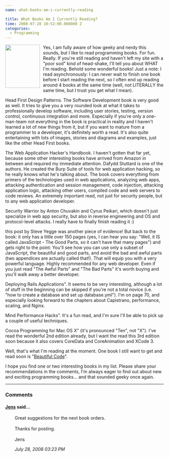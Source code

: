 ```yaml
---
name: what-books-am-i-currently-reading

title: What Books Am I Currently Reading?
time: 2008-07-28 10:52:00.008000 Z
categories:
  - Programming
---
```


<img style="margin: 0pt 10px 10px 0pt; float: left; cursor: pointer; width: 110px; height: 137px;" src="http://farm1.static.flickr.com/38/106622635_a794ce75e4_m.jpg" alt="" border="0" /></a>
Yes, I am fully aware of how geeky and nerdy this sounds, but I like to read programming books. For fun. Really. If you're still reading and haven't left my site with a "poor sod" kind of head-shake, I'll tell you about WHAT I'm reading. Behold some wonderful books! Just a note: I read asynchronously: I can never wait to finish one book before I start reading the next, so I often end up reading around 4 books at the same time (well, not LITERALLY the same time, but I trust you get what I mean).

Head First Design Patterns</a>. The Software Development book is very good as well. It tries to give you a very rounded look at what it takes to professionally develop software, including user stories, testing, version control, continuous integration and more. Especially if you're only a one-man-team not everything in the book is practical in reality and I haven't learned a lot of new things from it, but if you want to mature from a programmer to a developer, it's definitely worth a read. It's also quite entertaining with lots of images, stories and diagrams and examples, just like the other Head First books.

The Web Application Hacker's Handbook</a>. I haven't gotten that far yet, because some other interesting books have arrived from Amazon in between and required my immediate attention. Dafydd Stuttard is one of the authors. He created the Burp Suite of tools for web application hacking, so he really knows what he's talking about. The book covers everything from primers of the technologies used in web applications, analyzing web apps, attacking authentication and session management, code injection, attacking application logic, attacking other users, compiled code and web servers to code reviews. An extremely important read, not just for security people, but to any web application developer.

Security Warrior</a> by Anton Chuvakin and Cyrus Peikari, which doesn't just specialize in web app security, but also in reverse engineering and OS and protocol-level attacks. I really have to finally finish reading it :)

this post by Steve Yegge</a> was another piece of evidence! But back to the book: it only has a little over 150 pages (yes, I can hear you say: "Well, it IS called JavaScript - The Good Parts, so it can't have that many pages") and gets right to the point: You'll see how you can use only a subset of JavaScript, the beautiful and good parts, and avoid the bad and awful parts (two appendices are actually called that!). That will equip you with a very powerful language. Highly recommended for any web developer. Even if you just read "The Awful Parts" and "The Bad Parts" it's worth buying and you'll walk away a better developer.

Deploying Rails Applications</a>". It seems to be very interesting, although a lot of stuff in the beginning can be skipped if you're not a total novice (i.e. "how to create a database and set up database.yml"). I'm on page 70, and especially looking forward to the chapters about Capistrano, performance, scaling, and Nginx.

Mind Performance Hacks</a>". It's a fun read, and I'm sure I'll be able to pick up a couple of useful techniques.

Cocoa Programming for Mac OS X</a>" (it's pronounced "Ten", not "X"). I've read the wonderful 2nd edition already, but I want the read this 3rd edition soon because it also covers CoreData and CoreAnimation and XCode 3.

Well, that's what I'm reading at the moment. One book I still want to get and read soon is "<a href="http://www.amazon.com/Beautiful-Code-Leading-Programmers-Practice/dp/0596510047/ref=pd_bbs_sr_1?ie=UTF8&amp;s=books&amp;qid=1217247107&amp;sr=1-1">Beautiful Code</a>".

I hope you find one or two interesting books in my list. Please share your recommendations in the comments, I'm always eager to find out about new and exciting programming books... and that sounded geeky once again.
<br/><hr/><h3>Comments</h3>

<div class="swcomment"><h4><a href="http://www.jensjaeger.com">Jens</a> said...</h4>
<p style="margin-left: 30px">Great suggestions for the next book orders. <BR/><BR/>Thanks for posting.<BR/><BR/>Jens</p>
<em class="swlightgray" style="margin-left: 30px">July 28, 2008 03:23 PM</em></div>
